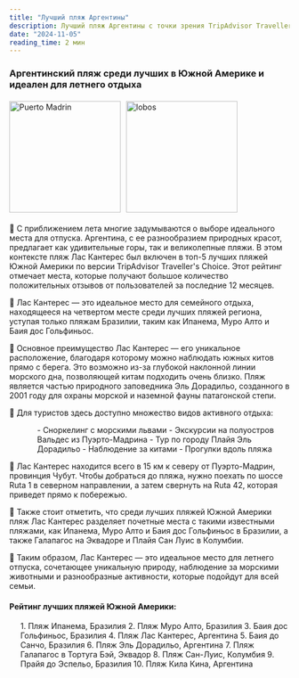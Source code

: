 ```yaml
---
title: "Лучший пляж Аргентины"
description: Лучший пляж Аргентины с точки зрения TripAdvisor Traveller's Choice
date: "2024-11-05"
reading_time: 2 мин
---
```

### Аргентинский пляж среди лучших в Южной Америке и идеален для летнего отдыха


<div style="display: flex; justify-content: left; gap: 10px; margin-bottom: 20px; margin-top: 20px ">
  <img src="/content/images/puerto_madrin.jpg" alt="Puerto Madrin" width="200" />
  <img src="/content/images/lobos.jpg" alt="lobos" width="200" />
</div>


🌴 С приближением лета многие задумываются о выборе идеального места для отпуска. Аргентина, с ее разнообразием природных красот, предлагает как удивительные горы, так и великолепные пляжи. В этом контексте пляж Лас Кантерес был включен в топ-5 лучших пляжей Южной Америки по версии TripAdvisor Traveller's Choice. Этот рейтинг отмечает места, которые получают большое количество положительных отзывов от пользователей за последние 12 месяцев.

🌴 Лас Кантерес — это идеальное место для семейного отдыха, находящееся на четвертом месте среди лучших пляжей региона, уступая только пляжам Бразилии, таким как Ипанема, Муро Алто и Баия дос Гольфиньос.

🌴 Основное преимущество Лас Кантерес — его уникальное расположение, благодаря которому можно наблюдать южных китов прямо с берега. Это возможно из-за глубокой наклонной линии морского дна, позволяющей китам подходить очень близко. Пляж является частью природного заповедника Эль Дорадильо, созданного в 2001 году для охраны морской и наземной фауны патагонской степи.

🌴 Для туристов здесь доступно множество видов активного отдыха:

<div style="margin-left: 50px">
- Сноркелинг с морскими львами
- Экскурсии на полуостров Вальдес из Пуэрто-Мадрина
- Тур по городу Плайя Эль Дорадильо
- Наблюдение за китами
- Прогулки вдоль пляжа
  
</div>

🌴 Лас Кантерес находится всего в 15 км к северу от Пуэрто-Мадрин, провинция Чубут. Чтобы добраться до пляжа, нужно поехать по шоссе Ruta 1 в северном направлении, а затем свернуть на Ruta 42, которая приведет прямо к побережью.

🌴 Также стоит отметить, что среди лучших пляжей Южной Америки пляж Лас Кантерес разделяет почетные места с такими известными пляжами, как Ипанема, Муро Алто и Баия дос Гольфиньос в Бразилии, а также Галапагос на Эквадоре и Плайя Сан Луис в Колумбии.

🌴 Таким образом, Лас Кантерес — это идеальное место для летнего отпуска, сочетающее уникальную природу, наблюдение за морскими животными и разнообразные активности, которые подойдут для всей семьи.

<h4>Рейтинг лучших пляжей Южной Америки:</h4>
<div style="margin-left: 20px">
1. Пляж Ипанема, Бразилия
2. Пляж Муро Алто, Бразилия
3. Баия дос Гольфиньос, Бразилия
4. Пляж Лас Кантерес, Аргентина
5. Баия до Санчо, Бразилия
6. Пляж Эль Дорадильо, Аргентина
7. Пляж Галапагос в Тортуга Бэй, Эквадор
8. Пляж Сан-Луис, Колумбия
9. Прайя до Эспельо, Бразилия
10. Пляж Кила Кина, Аргентина

</div>
